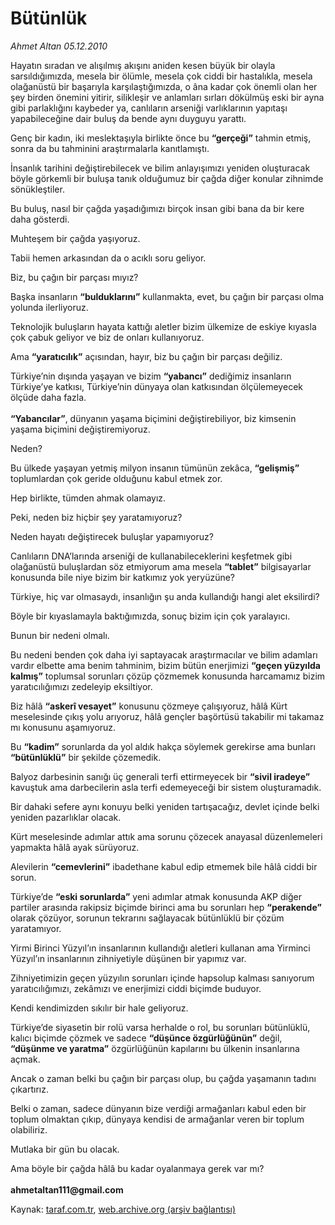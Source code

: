 # Bütünlük

*Ahmet Altan 05.12.2010*

<div class="yazi"><p>Hayatın sıradan ve alışılmış akışını aniden kesen büyük bir olayla sarsıldığımızda, mesela bir ölümle, mesela çok ciddi bir hastalıkla, mesela olağanüstü bir başarıyla karşılaştığımızda, o âna kadar çok önemli olan her şey birden önemini yitirir, silikleşir ve anlamları sırları dökülmüş eski bir ayna gibi parlaklığını kaybeder ya, canlıların arseniği varlıklarının yapıtaşı yapabileceğine dair buluş da bende aynı duyguyu yarattı.</p>
<p>Genç bir kadın, iki meslektaşıyla birlikte önce bu <b>“gerçeği”</b> tahmin etmiş, sonra da bu tahminini araştırmalarla kanıtlamıştı.</p>
<p>İnsanlık tarihini değiştirebilecek ve bilim anlayışımızı yeniden oluşturacak böyle görkemli bir buluşa tanık olduğumuz bir çağda diğer konular zihnimde sönükleştiler.</p>
<p>Bu buluş, nasıl bir çağda yaşadığımızı birçok insan gibi bana da bir kere daha gösterdi.</p>
<p>Muhteşem bir çağda yaşıyoruz.</p>
<p>Tabii hemen arkasından da o acıklı soru geliyor.</p>
<p>Biz, bu çağın bir parçası mıyız?</p>
<p>Başka insanların <b>“bulduklarını”</b> kullanmakta, evet, bu çağın bir parçası olma yolunda ilerliyoruz.</p>
<p>Teknolojik buluşların hayata kattığı aletler bizim ülkemize de eskiye kıyasla çok çabuk geliyor ve biz de onları kullanıyoruz.</p>
<p>Ama <b>“yaratıcılık”</b> açısından, hayır, biz bu çağın bir parçası değiliz.</p>
<p>Türkiye’nin dışında yaşayan ve bizim <b>“yabancı”</b> dediğimiz insanların Türkiye’ye katkısı, Türkiye’nin dünyaya olan katkısından ölçülemeyecek ölçüde daha fazla.<br/><br/><b>“Yabancılar”</b>, dünyanın yaşama biçimini değiştirebiliyor, biz kimsenin yaşama biçimini değiştiremiyoruz.</p>
<p>Neden?</p>
<p>Bu ülkede yaşayan yetmiş milyon insanın tümünün zekâca, <b>“gelişmiş”</b> toplumlardan çok geride olduğunu kabul etmek zor.</p>
<p>Hep birlikte, tümden ahmak olamayız.</p>
<p>Peki, neden biz hiçbir şey yaratamıyoruz?</p>
<p>Neden hayatı değiştirecek buluşlar yapamıyoruz?</p>
<p>Canlıların DNA’larında arseniği de kullanabileceklerini keşfetmek gibi olağanüstü buluşlardan söz etmiyorum ama mesela <b>“tablet”</b> bilgisayarlar konusunda bile niye bizim bir katkımız yok yeryüzüne?</p>
<p>Türkiye, hiç var olmasaydı, insanlığın şu anda kullandığı hangi alet eksilirdi?</p>
<p>Böyle bir kıyaslamayla baktığımızda, sonuç bizim için çok yaralayıcı.</p>
<p>Bunun bir nedeni olmalı.</p>
<p>Bu nedeni benden çok daha iyi saptayacak araştırmacılar ve bilim adamları vardır elbette ama benim tahminim, bizim bütün enerjimizi <b>“geçen yüzyılda kalmış”</b> toplumsal sorunları çözüp çözmemek konusunda harcamamız bizim yaratıcılığımızı zedeleyip eksiltiyor.</p>
<p>Biz hâlâ <b>“askerî vesayet”</b> konusunu çözmeye çalışıyoruz, hâlâ Kürt meselesinde çıkış yolu arıyoruz, hâlâ gençler başörtüsü takabilir mi takamaz mı konusunu aşamıyoruz.</p>
<p>Bu <b>“kadim”</b> sorunlarda da yol aldık hakça söylemek gerekirse ama bunları <b>“bütünlüklü”</b> bir şekilde çözemedik.</p>
<p>Balyoz darbesinin sanığı üç generali terfi ettirmeyecek bir <b>“sivil iradeye”</b> kavuştuk ama darbecilerin asla terfi edemeyeceği bir sistem oluşturamadık.</p>
<p>Bir dahaki sefere aynı konuyu belki yeniden tartışacağız, devlet içinde belki yeniden pazarlıklar olacak.</p>
<p>Kürt meselesinde adımlar attık ama sorunu çözecek anayasal düzenlemeleri yapmakta hâlâ ayak sürüyoruz.</p>
<p>Alevilerin <b>“cemevlerini”</b> ibadethane kabul edip etmemek bile hâlâ ciddi bir sorun.</p>
<p>Türkiye’de <b>“eski sorunlarda”</b> yeni adımlar atmak konusunda AKP diğer partiler arasında rakipsiz biçimde birinci ama bu sorunları hep <b>“perakende”</b> olarak çözüyor, sorunun tekrarını sağlayacak bütünlüklü bir çözüm yaratamıyor.</p>
<p>Yirmi Birinci Yüzyıl’ın insanlarının kullandığı aletleri kullanan ama Yirminci Yüzyıl’ın insanlarının zihniyetiyle düşünen bir yapımız var.</p>
<p>Zihniyetimizin geçen yüzyılın sorunları içinde hapsolup kalması sanıyorum yaratıcılığımızı, zekâmızı ve enerjimizi ciddi biçimde buduyor.</p>
<p>Kendi kendimizden sıkılır bir hale geliyoruz.</p>
<p>Türkiye’de siyasetin bir rolü varsa herhalde o rol, bu sorunları bütünlüklü, kalıcı biçimde çözmek ve sadece <b>“düşünce özgürlüğünün”</b> değil, <b>“düşünme ve yaratma”</b> özgürlüğünün kapılarını bu ülkenin insanlarına açmak.</p>
<p>Ancak o zaman belki bu çağın bir parçası olup, bu çağda yaşamanın tadını çıkartırız.</p>
<p>Belki o zaman, sadece dünyanın bize verdiği armağanları kabul eden bir toplum olmaktan çıkıp, dünyaya kendisi de armağanlar veren bir toplum olabiliriz.</p>
<p>Mutlaka bir gün bu olacak.</p>
<p>Ama böyle bir çağda hâlâ bu kadar oyalanmaya gerek var mı?<br/><br/><b>ahmetaltan111@gmail.com </b></p></div>

Kaynak: [taraf.com.tr](http://www.taraf.com.tr:80/ahmet-altan/makale-butunluk.htm), [web.archive.org (arşiv bağlantısı)](http://web.archive.org/web/20101208033227/http://www.taraf.com.tr:80/ahmet-altan/makale-butunluk.htm)
